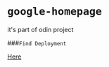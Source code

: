 # `google-homepage`

it's part of odin project


###`Find Deployment`

<a href="https://ishan-im.github.io/google-homepage/">Here</a>
